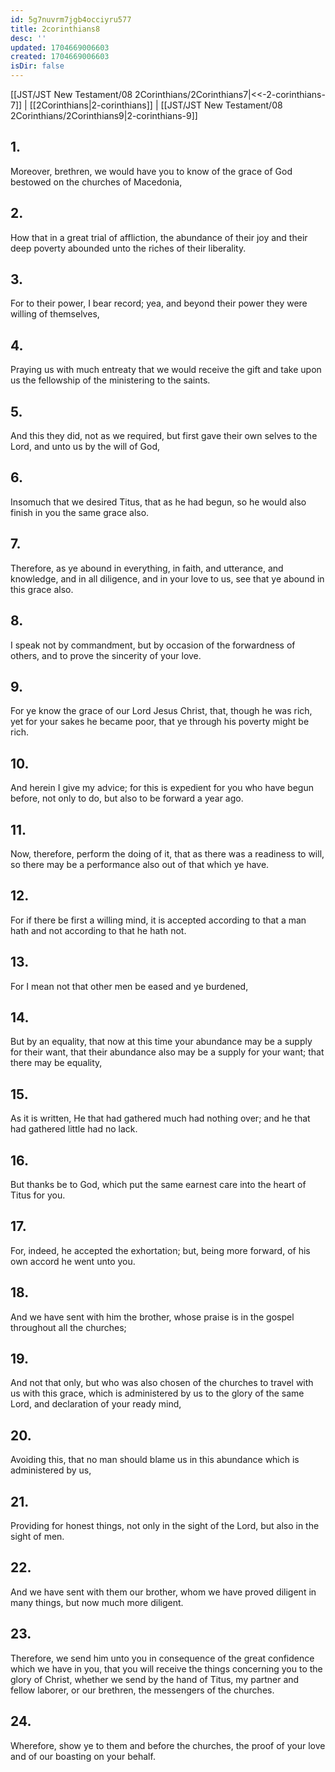 ```yaml
---
id: 5g7nuvrm7jgb4occiyru577
title: 2corinthians8
desc: ''
updated: 1704669006603
created: 1704669006603
isDir: false
---
```

[[JST/JST New Testament/08 2Corinthians/2Corinthians7|<<-2-corinthians-7]] | [[2Corinthians|2-corinthians]] | [[JST/JST New Testament/08 2Corinthians/2Corinthians9|2-corinthians-9]]
## 1.
Moreover, brethren, we would have you to know of the grace of God bestowed on the churches of Macedonia,
## 2.
How that in a great trial of affliction, the abundance of their joy and their deep poverty abounded unto the riches of their liberality.
## 3.
For to their power, I bear record; yea, and beyond their power they were willing of themselves,
## 4.
Praying us with much entreaty that we would receive the gift and take upon us the fellowship of the ministering to the saints.
## 5.
And this they did, not as we required, but first gave their own selves to the Lord, and unto us by the will of God,
## 6.
Insomuch that we desired Titus, that as he had begun, so he would also finish in you the same grace also.
## 7.
Therefore, as ye abound in everything, in faith, and utterance, and knowledge, and in all diligence, and in your love to us, see that ye abound in this grace also.
## 8.
I speak not by commandment, but by occasion of the forwardness of others, and to prove the sincerity of your love.
## 9.
For ye know the grace of our Lord Jesus Christ, that, though he was rich, yet for your sakes he became poor, that ye through his poverty might be rich.
## 10.
And herein I give my advice; for this is expedient for you who have begun before, not only to do, but also to be forward a year ago.
## 11.
Now, therefore, perform the doing of it, that as there was a readiness to will, so there may be a performance also out of that which ye have.
## 12.
For if there be first a willing mind, it is accepted according to that a man hath and not according to that he hath not.
## 13.
For I mean not that other men be eased and ye burdened,
## 14.
But by an equality, that now at this time your abundance may be a supply for their want, that their abundance also may be a supply for your want; that there may be equality,
## 15.
As it is written, He that had gathered much had nothing over; and he that had gathered little had no lack.
## 16.
But thanks be to God, which put the same earnest care into the heart of Titus for you.
## 17.
For, indeed, he accepted the exhortation; but, being more forward, of his own accord he went unto you.
## 18.
And we have sent with him the brother, whose praise is in the gospel throughout all the churches;
## 19.
And not that only, but who was also chosen of the churches to travel with us with this grace, which is administered by us to the glory of the same Lord, and declaration of your ready mind,
## 20.
Avoiding this, that no man should blame us in this abundance which is administered by us,
## 21.
Providing for honest things, not only in the sight of the Lord, but also in the sight of men.
## 22.
And we have sent with them our brother, whom we have proved diligent in many things, but now much more diligent.
## 23.
Therefore, we send him unto you in consequence of the great confidence which we have in you, that you will receive the things concerning you to the glory of Christ, whether we send by the hand of Titus, my partner and fellow laborer, or our brethren, the messengers of the churches.
## 24.
Wherefore, show ye to them and before the churches, the proof of your love and of our boasting on your behalf.

